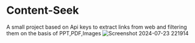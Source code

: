# Content-Seek
A small project based on Api keys to extract links from web and filtering them on the basis of PPT,PDF,Images
![Screenshot 2024-07-23 221914](https://github.com/user-attachments/assets/6b9d185c-d589-4913-969a-e619874113de)


   

